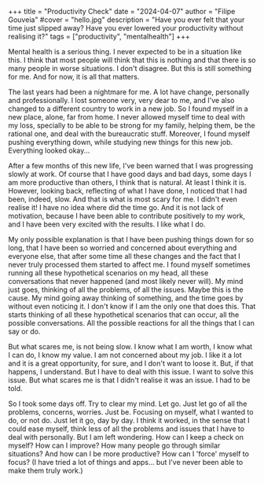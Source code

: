 +++
title = "Productivity Check"
date = "2024-04-07"
author = "Filipe Gouveia"
#cover = "hello.jpg"
description = "Have you ever felt that your time just slipped away? Have you ever lowered your productivity without realising it?"
tags = ["productivity", "mentalhealth"]
+++

Mental health is a serious thing. I never expected to be in a situation like this. I think that most people will think that this is nothing and that there is so many people in worse situations. I don't disagree. But this is still something for me. And for now, it is all that matters.

The last years had been a nightmare for me. A lot have change, personally and professionally. I lost someone very, very dear to me, and I've also changed to a different country to work in a new job. So I found myself in a new place, alone, far from home. I never allowed myself time to deal with my loss, specially to be able to be strong for my family, helping them, be the rational one, and deal with the bureaucratic stuff. Moreover, I found myself pushing everything down, while studying new things for this new job. Everything looked okay...

After a few months of this new life, I've been warned that I was progressing slowly at work. Of course that I have good days and bad days, some days I am more productive than others, I think that is natural. At least I think it is. However, looking back, reflecting of what I have done, I noticed that I had been, indeed, slow. And that is what is most scary for me. I didn't even realise it! I have no idea where did the time go. And it is not lack of motivation, because I have been able to contribute positively to my work, and I have been very excited with the results. I like what I do.

My only possible explanation is that I have been pushing things down for so long, that I have been so worried and concerned about everything and everyone else, that after some time all these changes and the fact that I never truly processed them started to affect me. I found myself sometimes running all these hypothetical scenarios on my head, all these conversations that never happened (and most likely never will). My mind just goes, thinking of all the problems, of all the issues. Maybe this is the cause. My mind going away thinking of something, and the time goes by without even noticing it. I don't know if I am the only one that does this. That starts thinking of all these hypothetical scenarios that can occur, all the possible conversations. All the possible reactions for all the things that I can say or do.

But what scares me, is not being slow. I know what I am worth, I know what I can do, I know my value. I am not concerned about my job. I like it a lot and it is a great opportunity, for sure, and I don't want to loose it. But, if that happens, I understand. But I have to deal with this issue. I want to solve this issue. But what scares me is that I didn't realise it was an issue. I had to be told.

So I took some days off. Try to clear my mind. Let go. Just let go of all the problems, concerns, worries. Just be. Focusing on myself, what I wanted to do, or not do. Just let it go, day by day. I think it worked, in the sense that I could ease myself, think less of all the problems and issues that I have to deal with personally. But I am left wondering. How can I keep a check on myself? How can I improve? How many people go through similar situations? And how can I be more productive? How can I 'force' myself to focus? (I have tried a lot of things and apps... but I've never been able to make them truly work.)
